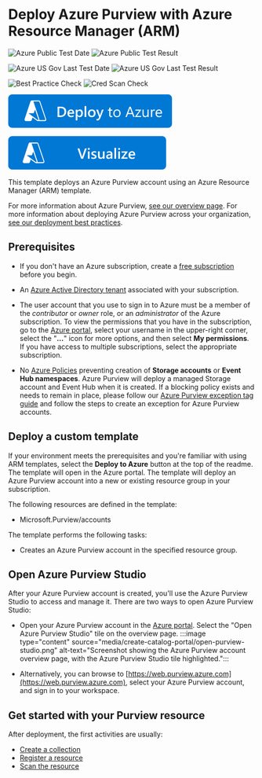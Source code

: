# Deploy Azure Purview with Azure Resource Manager (ARM)

![Azure Public Test Date](https://azurequickstartsservice.blob.core.windows.net/badges/quickstarts/microsoft.azurepurview/azure-purview-deployment/PublicLastTestDate.svg)
![Azure Public Test Result](https://azurequickstartsservice.blob.core.windows.net/badges/quickstarts/microsoft.azurepurview/azure-purview-deployment/PublicDeployment.svg)

![Azure US Gov Last Test Date](https://azurequickstartsservice.blob.core.windows.net/badges/quickstarts/microsoft.azurepurview/azure-purview-deployment/FairfaxLastTestDate.svg)
![Azure US Gov Last Test Result](https://azurequickstartsservice.blob.core.windows.net/badges/quickstarts/microsoft.azurepurview/azure-purview-deployment/FairfaxDeployment.svg)

![Best Practice Check](https://azurequickstartsservice.blob.core.windows.net/badges/quickstarts/microsoft.azurepurview/azure-purview-deployment/BestPracticeResult.svg)
![Cred Scan Check](https://azurequickstartsservice.blob.core.windows.net/badges/quickstarts/microsoft.azurepurview/azure-purview-deployment/CredScanResult.svg)

[![Deploy to Azure](https://raw.githubusercontent.com/Azure/azure-quickstart-templates/master/1-CONTRIBUTION-GUIDE/images/deploytoazure.svg?sanitize=true)](https://portal.azure.com/#create/Microsoft.Template/uri/https%3A%2F%2Fraw.githubusercontent.com%2FAzure%2Fazure-quickstart-templates%2Fmaster%2Fquickstarts%2Fmicrosoft.azurepurview%2Fazure-purview-deployment%2Fazuredeploy.json)

[![Visualize](https://raw.githubusercontent.com/Azure/azure-quickstart-templates/master/1-CONTRIBUTION-GUIDE/images/visualizebutton.svg?sanitize=true)](http://armviz.io/#/?load=https%3A%2F%2Fraw.githubusercontent.com%2FAzure%2Fazure-quickstart-templates%2Fmaster%2Fquickstarts%2Fmicrosoft.azurepurview%2Fazure-purview-deployment%2Fazuredeploy.json)

This template deploys an Azure Purview account using an Azure Resource Manager (ARM) template.

For more information about Azure Purview, [see our overview page](/azure/purview/overview). For more information about deploying Azure Purview across your organization, [see our deployment best practices](/azure/purview/deployment-best-practices).

## Prerequisites

* If you don't have an Azure subscription, create a [free subscription](https://azure.microsoft.com/free/) before you begin.

* An [Azure Active Directory tenant](../../active-directory/fundamentals/active-directory-access-create-new-tenant.md) associated with your subscription.

* The user account that you use to sign in to Azure must be a member  of the *contributor* or *owner* role, or an *administrator* of the Azure subscription. To view the permissions that you have in the subscription, go to the [Azure portal](https://portal.azure.com), select your username in the upper-right corner, select the "**...**" icon for more options, and then select **My permissions**. If you have access to multiple subscriptions, select the appropriate subscription.

* No [Azure Policies](/governance/policy/overview) preventing creation of **Storage accounts** or **Event Hub namespaces**. Azure Purview will deploy a managed Storage account and Event Hub when it is created. If a blocking policy exists and needs to remain in place, please follow our [Azure Purview exception tag guide](/azure/purview/create-azure-purview-portal-faq) and follow the steps to create an exception for Azure Purview accounts.

## Deploy a custom template

If your environment meets the prerequisites and you're familiar with using ARM templates, select the **Deploy to Azure** button at the top of the readme. The template will open in the Azure portal.
The template will deploy an Azure Purview account into a new or existing resource group in your subscription.

The following resources are defined in the template:

* Microsoft.Purview/accounts

The template performs the following tasks:

* Creates an Azure Purview account in the specified resource group.

## Open Azure Purview Studio

After your Azure Purview account is created, you'll use the Azure Purview Studio to access and manage it. There are two ways to open Azure Purview Studio:

* Open your Azure Purview account in the [Azure portal](https://portal.azure.com). Select the "Open Azure Purview Studio" tile on the overview page.
    :::image type="content" source="media/create-catalog-portal/open-purview-studio.png" alt-text="Screenshot showing the Azure Purview account overview page, with the Azure Purview Studio tile highlighted.":::

* Alternatively, you can browse to [https://web.purview.azure.com](https://web.purview.azure.com), select your Azure Purview account, and sign in to your workspace.

## Get started with your Purview resource

After deployment, the first activities are usually:

* [Create a collection](/azure/purview/quickstart-create-collection)
* [Register a resource](/azure/purview/azure-purview-connector-overview)
* [Scan the resource](/azure/purview/concept-scans-and-ingestion)